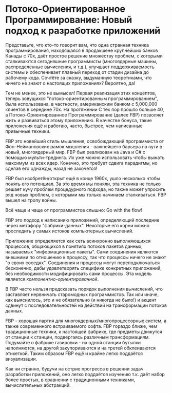 # Потоко-Ориентированное Программирование: Новый подход к разработке приложений

Представьте, что кто-то говорит вам, что одна странная техника программирования, находящаяся в продакшене крупнейших банков Канады с 70х, даёт простое решение множеству проблем, с которыми сталкиваются сегодняшние программисты (многоядерные машины, распределенные вычисления, и т.д.), улучшает поддерживаемость системы и обеспечивает плавный
переход от стадии дизайна до рабочему кода. Сочтёте за сказку, выдуманную теоретиками, что ничего не знают о настоящих приложениях? Вероятно, да!

Тем не менее, это не вымысел! Первая реализация этих концептов, теперь зовущихся "потоко-ориентированным программированием", была использована, в частности, американским банком с 5,000,000 клиентов в середине 70х. На протяжении С тех пор прошло больше 40, а Потоко-Ориентированное Программирование (далее FBP) позволяет жить и развиваться этому приложению. В качестве бонуса, такие приложения ещё и работаю, часто, быстрее, чем написанные привычные техники.

FBP это новейший стиль мышления, освобождающий программиста от Фон-Неймановских рамок мышления - важнейшего барьера на пути
в новый, многоядерный мир. FBP был реализован на Java и C# с помощью мульти-трединга. Их уже можно использовать
чтобы выжать максимум из всех ядер. Конечно, это требует сдвига парадигмы, но сделав его однажды, назад не захочется!

FBP был изобретён/открыт ещё в конце 1960х, ушло несколько чтобы понять его потенциал. За это время мы поняли,
эта техника не только решает кучу проблем процедурного подхода, но также может упросить ряд новых проблем,
с которыми мы только начинаем сталкиваться. FBP вышел на тропу войны.

Всё чаще и чаще от программистов слышно: Go with the flow!

FBP это подход к написанию приложений, определяющий последние через метафору "фабрики-данных".
Некоторые его корни можно проследить у самых истоков компьютерных вычислений.

Приложение определяется как сеть асинхронно выполняющихся процессов, общающихся в понятиях потоков пакетов данных,
называемых "информационные пакеты". Сами соединения являются внешними по отношению к процессу, так что процессы
ничего не знают "о своих соседях". Соединения и процессы могут переподключаться бесконечно, дабы удовлетворять специфике
конкретных приложений, без необходимости модифицировать сами процессы. Эта модель является _компонентно-ориентированной_.

В FBP часто нельзя предсказать порядок выполнения вычислений, что заставляет нервничать старомодных программистов.
Так или иначе, как выяснилось, это и не обязательно (и никогда не было!) и акцент сдвинут с последовательностей на действий на трансформации потоков данных.

FBP - хорошая партия для многоядерных/многопроцессорных систем, а также современного встраиваемого софта.
FBP гораздо ближе, чем традиционные техники, к настоящей фабрике, где предметы движутся от станции к станции,
подвергаясь различным трансформациям. Подумайте о фабрике газировки - на одной станции бутылки наполняются, на другой
закупориваются и на третей обклеиваются этикеткой. Таким образом FBP ещё и крайне легко поддаётся визуализации.

Как ни странно, будучи на острие прогресса в решении задач разработки приложений, оно легко поддаётся изучению т.к. даёт
набор более простых, в сравнении с традиционными техниками, вычислительных абстракций.
